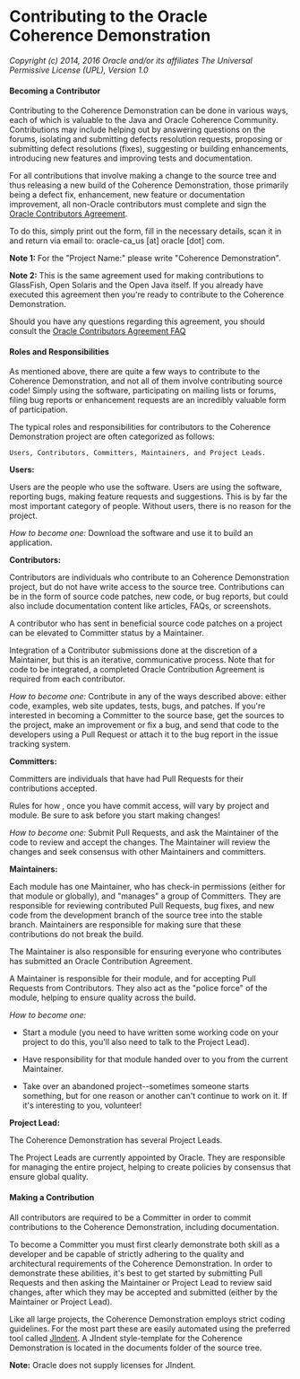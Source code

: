 Contributing to the Oracle Coherence Demonstration
==================================================

_Copyright (c) 2014, 2016 Oracle and/or its affiliates The Universal Permissive License (UPL), Version 1.0_

<h4>Becoming a Contributor</h4>

Contributing to the Coherence Demonstration can be done in various ways, each of which is
valuable to the Java and Oracle Coherence Community.  Contributions may
include helping out by answering questions on the forums, isolating and submitting
defects resolution requests, proposing or submitting defect resolutions (fixes),
suggesting or building enhancements, introducing new features and improving tests
and documentation.

For all contributions that involve making a change to the source tree and thus
releasing a new build of the Coherence Demonstration, those primarily
being a defect fix, enhancement, new feature or documentation improvement, all
non-Oracle contributors must complete and sign the
[Oracle Contributors Agreement](http://oss.oracle.com/oca.pdf).

To do this, simply print out the form, fill in the necessary details, scan it
in and return via email to: oracle-ca_us [at] oracle [dot] com.

**Note 1:** For the "Project Name:" please write "Coherence Demonstration".

**Note 2:** This is the same agreement used for making contributions to GlassFish,
Open Solaris and the Open Java itself.  If you already have executed this
agreement then you're ready to contribute to the Coherence Demonstration.

Should you have any questions regarding this agreement, you should consult the
[Oracle Contributors Agreement FAQ](http://www.oracle.com/technetwork/oca-faq-405384.pdf)

<h4>Roles and Responsibilities</h4>

As mentioned above, there are quite a few ways to contribute to the Coherence
Demonstration, and not all of them involve  contributing source code!  Simply using
the software, participating on mailing  lists or forums, filing bug reports or
enhancement requests are an incredibly valuable form of participation.

The typical roles and responsibilities for contributors to the Coherence Demonstration
project are often categorized as follows:

    Users, Contributors, Committers, Maintainers, and Project Leads.

**Users:**

Users are the people who use the software. Users are using the software, reporting
bugs, making feature requests and suggestions. This is by far the most important
category of people. Without users, there is no reason for the project.

*How to become one:* Download the software and use it to build an application.

**Contributors:**

Contributors are individuals who contribute to an Coherence Demonstration project,
but do not have write access to the source tree. Contributions can be in the form of
source code patches, new code, or bug reports, but could also include documentation
content like articles, FAQs, or screenshots.

A contributor who has sent in beneficial source code patches on a project
can be elevated to Committer status by a Maintainer.

Integration of a Contributor submissions done at the discretion of a Maintainer,
but this is an iterative, communicative process. Note that for code to be
integrated, a completed Oracle Contribution Agreement is required from
each contributor.

*How to become one:* Contribute in any of the ways described above: either code,
examples, web site updates, tests, bugs, and patches. If you're interested in
becoming a Committer to the source base, get the sources to the project, make
an improvement or fix a bug, and send that code to the developers using a Pull Request
or attach it to the bug report in the issue tracking system.

**Committers:**

Committers are individuals that have had Pull Requests for their contributions accepted.

Rules for how , once you have commit access, will vary by project and
module. Be sure to ask before you start making changes!

*How to become one:* Submit Pull Requests, and ask the Maintainer of
the code to review and accept the changes. The Maintainer will review the changes
and seek consensus with other Maintainers and committers.

**Maintainers:**

Each module has one Maintainer, who has check-in permissions (either for that
module or globally), and "manages" a group of Committers. They are responsible
for reviewing contributed Pull Requests, bug fixes, and new code from the development
branch of the source tree into the stable branch. Maintainers are responsible
for making sure that these contributions do not break the build.

The Maintainer is also responsible for ensuring everyone who contributes
has submitted an Oracle Contribution Agreement.

A Maintainer is responsible for their module, and for accepting Pull Requests
from Contributors. They also act as the "police force" of the module,
helping to ensure quality across the build.

*How to become one:*

- Start a module (you need to have written some working code on your project
  to do this, you'll also need to talk to the Project Lead).

- Have responsibility for that module handed over to you from the current Maintainer.

- Take over an abandoned project--sometimes someone starts something, but for
  one reason or another can't continue to work on it. If it's interesting to you,
  volunteer!

**Project Lead:**

The Coherence Demonstration has several Project Leads.

The Project Leads are currently appointed by Oracle. They are responsible for
managing the entire project, helping to create policies by consensus that
ensure global quality.

<h4>Making a Contribution</h4>

All contributors are required to be a Committer in order to commit
contributions to the Coherence Demonstration, including documentation.

To become a Committer you must first clearly demonstrate both
skill as a developer and be capable of strictly adhering to the quality
and architectural requirements of the Coherence Demonstration.   In order
to demonstrate these abilities, it's best to get started by submitting Pull Requests
and then asking the Maintainer or Project Lead to review said changes, after which
they may be accepted and submitted (either by the Maintainer or Project Lead).

Like all large projects, the Coherence Demonstration employs strict coding
guidelines.  For the most part these are easily automated using the preferred
tool called [JIndent](http://www.jindent.com).  A JIndent style-template for
the Coherence Demonstration is located in the documents folder of the source tree.

**Note:** Oracle does not supply licenses for JIndent.